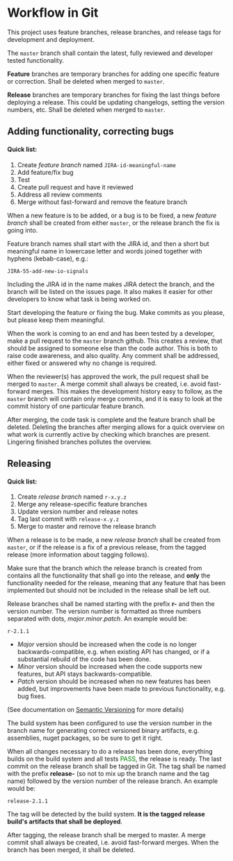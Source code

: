 # Workflow in Git
This project uses feature branches, release branches, and release tags for development and deployment.

The `master` branch shall contain the latest, fully reviewed and developer tested functionality.

**Feature** branches are temporary branches for adding one specific feature or correction. Shall be deleted when merged to `master`.

**Release** branches are temporary branches for fixing the last things before deploying a release. This could be updating changelogs, setting the version numbers, etc. Shall be deleted when merged to `master`.

## Adding functionality, correcting bugs

#### Quick list:
1. Create *feature branch* named `JIRA-id-meaningful-name`
2. Add feature/fix bug
3. Test
4. Create pull request and have it reviewed
5. Address all review comments
6. Merge without fast-forward and remove the feature branch

When a new feature is to be added, or a bug is to be fixed, a new *feature branch* shall be created from either `master`, or the release branch the fix is going into.

Feature branch names shall start with the JIRA id, and then a short but meaningful name in lowercase letter and words joined together with hyphens (kebab-case), e.g.:

`JIRA-55-add-new-io-signals`

Including the JIRA id in the name makes JIRA detect the branch, and the branch will be listed on the issues page. It also makes it easier for other developers to know what task is being worked on.

Start developing the feature or fixing the bug. Make commits as you please, but please keep them meaningful.

When the work is coming to an end and has been tested by a developer, make a pull request to the `master` branch github. This creates a review, that should be assigned to someone else than the code author. This is both to raise code awareness, and also quality. Any comment shall be addressed, either fixed or answered why no change is required.

When the reviewer(s) has approved the work, the pull request shall be merged to `master`. A merge commit shall always be created, i.e. avoid fast-forward merges. This makes the development history easy to follow, as the `master` branch will contain only merge commits, and it is easy to look at the commit history of one particular feature branch.

After merging, the code task is complete and the feature branch shall be deleted. Deleting the branches after merging allows for a quick overview on what work is currently active by checking which branches are present. Lingering finished branches pollutes the overview.

## Releasing
#### Quick list:
1. Create *release branch* named `r-x.y.z`
2. Merge any release-specific feature branches
3. Update version number and release notes
4. Tag last commit with `release-x.y.z`
5. Merge to master and remove the release branch

When a release is to be made, a new *release branch* shall be created from `master`, or if the release is a fix of a previous release, from the tagged release (more information about tagging follows).

Make sure that the branch which the release branch is created from contains all the functionality that shall go into the release, and **only** the functionality needed for the release, meaning that any feature that has been implemented but should not be included in the release shall be left out.

Release branches shall be named starting with the prefix **r-** and then the version number. The version number is formatted as three numbers separated with dots, *major*.*minor*.*patch*. An example would be:

`r-2.1.1`

* *Major* version should be increased when the code is no longer backwards-compatible, e.g. when existing API has changed, or if a substantial rebuild of the code has been done.
* *Minor* version should be increased when the code supports new features, but API stays backwards-compatible.
* *Patch* version should be increased when no new features has been added, but improvements have been made to previous functionality, e.g. bug fixes.

(See documentation on [Semantic Versioning](https://semver.org/) for more details)

The build system has been configured to use the version number in the branch name for generating correct versioned binary artifacts, e.g. assemblies, nuget packages, so be sure to get it right.

When all changes necessary to do a release has been done, everything builds on the build system and all tests <span style="color: green">PASS</span>, the release is ready. The last commit on the release branch shall be tagged in Git. The tag shall be named with the prefix **release-** (so not to mix up the branch name and the tag name) followed by the version number of the release branch. An example would be:

`release-2.1.1`

The tag will be detected by the build system.
**It is the tagged release build's artifacts that shall be deployed**.

After tagging, the release branch shall be merged to master. A merge commit shall always be created, i.e. avoid fast-forward merges. When the branch has been merged, it shall be deleted.
